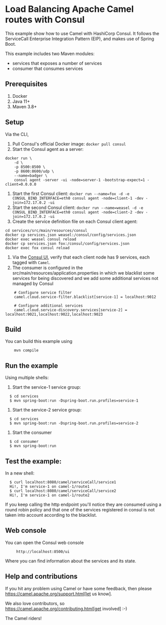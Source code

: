 Load Balancing Apache Camel routes with Consul
==========================================

This example show how to use Camel with HashiCorp Consul.  It follows the ServiceCall Enterprise Integration Pattern (EIP), and makes use of Spring Boot.

This example includes two Maven modules:

 - services that exposes a number of services
 - consumer that consumes services

## Prerequisites

1. Docker
2. Java 11+
3. Maven 3.8+

## Setup

Via the CLI,
1. Pull Consul's official Docker image: `docker pull consul`
1. Start the Consul agent as a server: 

```
docker run \
    -d \
    -p 8500:8500 \
    -p 8600:8600/udp \
    --name=badger \
    consul agent -server -ui -node=server-1 -bootstrap-expect=1 -client=0.0.0.0
```

1. Start the first Consul client: `docker run --name=fox -d -e CONSUL_BIND_INTERFACE=eth0 consul agent -node=client-1 -dev -join=172.17.0.2 -ui`
1. Start the second Consul client: `docker run --name=weasel -d -e CONSUL_BIND_INTERFACE=eth0 consul agent -node=client-2 -dev -join=172.17.0.2 -ui`
1. Create the service definition file on each Consul client agent:

```
cd services/src/main/resources/consul
docker cp services.json weasel:/consul/config/services.json
docker exec weasel consul reload
docker cp services.json fox:/consul/config/services.json
docker exec fox consul reload
```
1. Via the [Consul UI](http://localhost:8500), verify that each client node has 9 services, each tagged with `Camel`.
1. The consumer is configured in the src/main/resources/application.properties in which we blacklist some services for being discovered and we add some additional services not managed by Consul

```
    # Configure service filter
    camel.cloud.service-filter.blacklist[service-1] = localhost:9012

    # Configure additional services
    camel.cloud.service-discovery.services[service-2] = localhost:9021,localhost:9022,localhost:9023
```

## Build

You can build this example using

```
    mvn compile
```

## Run the example

Using multiple shells:

 1. Start the service-1 service group:

```
  $ cd services
  $ mvn spring-boot:run -Dspring-boot.run.profiles=service-1
```

1. Start the service-2 service group:

```
  $ cd services
  $ mvn spring-boot:run -Dspring-boot.run.profiles=service-2
```

  1. Start the consumer

```
  $ cd consumer
  $ mvn spring-boot:run
```

## Test the example:

In a new shell:

```
  $ curl localhost:8080/camel/serviceCall/service1
  Hi!, I'm service-1 on camel-1/route1
  $ curl localhost:8080/camel/serviceCall/service2
  Hi!, I'm service-1 on camel-1/route2
```

If you keep calling the http endpoint you'll notice they are consumed using a round robin policy and that one of the services registered in consul is not taken into account according to the blacklist.

## Web console

You can open the Consul web console

```
     http://localhost:8500/ui
```

Where you can find information about the services and its state.
     
## Help and contributions

If you hit any problem using Camel or have some feedback, then please
https://camel.apache.org/support.html[let us know].

We also love contributors, so
https://camel.apache.org/contributing.html[get involved] :-)

The Camel riders!
